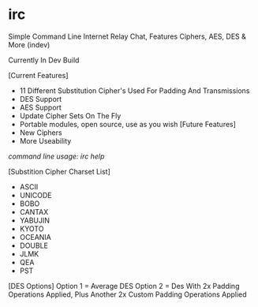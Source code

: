 # irc
Simple Command Line Internet Relay Chat, Features Ciphers, AES, DES &amp; More (indev)

Currently In Dev Build

[Current Features]
- 11 Different Substitution Cipher's Used For Padding And Transmissions
- DES Support
- AES Support
- Update Cipher Sets On The Fly
- Portable modules, open source, use as you wish
[Future Features]
- New Ciphers
- More Useability

*command line usage: irc help*

[Substition Cipher Charset List]
- ASCII
- UNICODE
- BOBO
- CANTAX
- YABUJIN
- KYOTO
- OCEANIA
- DOUBLE
- JLMK
- QEA
- PST

[DES Options]
Option 1 = Average DES
Option 2 = Des With 2x Padding Operations Applied, Plus Another 2x Custom Padding Operations Applied
